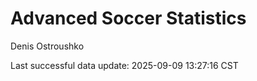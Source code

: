 # Advanced Soccer Statistics
Denis Ostroushko

<!-- gfm -->

Last successful data update: 2025-09-09 13:27:16 CST
